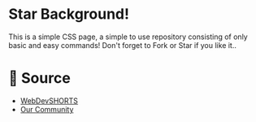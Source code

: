 # Star Background!
This is a simple CSS page, a simple to use repository consisting of only basic and easy commands! Don't forget to Fork or Star if you like it..

# 📝 Source
- <a href="https://github.com/WebDevSHORTS"> WebDevSHORTS </a>
- <a href="https://github.com/KaguwoNetwork"> Our Community </a>
